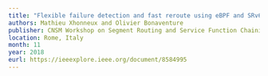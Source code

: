 ```yaml
---
title: "Flexible failure detection and fast reroute using eBPF and SRv6"
authors: Mathieu Xhonneux and Olivier Bonaventure
publisher: CNSM Workshop on Segment Routing and Service Function Chaining (SR+SFC)
location: Rome, Italy
month: 11
year: 2018
eurl: https://ieeexplore.ieee.org/document/8584995
---
```

